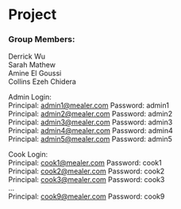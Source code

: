 # Project

### Group Members:
Derrick Wu
<br> Sarah Mathew
<br> Amine El Goussi
<br> Collins Ezeh Chidera

Admin Login: <br>
Principal: admin1@mealer.com    Password: admin1 <br>
Principal: admin2@mealer.com    Password: admin2 <br>
Principal: admin3@mealer.com    Password: admin3 <br>
Principal: admin4@mealer.com    Password: admin4 <br>
Principal: admin5@mealer.com    Password: admin5 <br>


Cook Login: <br>
Principal: cook1@mealer.com    Password: cook1 <br>
Principal: cook2@mealer.com    Password: cook2 <br>
Principal: cook3@mealer.com    Password: cook3 <br>
... <br>
Principal: cook9@mealer.com    Password: cook9 <br>

